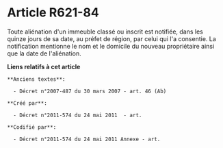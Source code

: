 # Article R621-84

Toute aliénation d'un immeuble classé ou inscrit est notifiée, dans les quinze jours de sa date, au préfet de région, par
celui qui l'a consentie. La notification mentionne le nom et le domicile du nouveau propriétaire ainsi que la date de
l'aliénation.

**Liens relatifs à cet article**

	**Anciens textes**:

	  - Décret n°2007-487 du 30 mars 2007 - art. 46 (Ab)

	**Créé par**:

	  - Décret n°2011-574 du 24 mai 2011  - art.

	**Codifié par**:

	  - Décret n°2011-574 du 24 mai 2011 Annexe - art.
